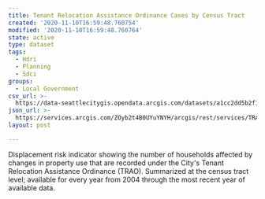 ```yaml
---
title: Tenant Relocation Assistance Ordinance Cases by Census Tract
created: '2020-11-10T16:59:48.760754'
modified: '2020-11-10T16:59:48.760764'
state: active
type: dataset
tags:
  - Hdri
  - Planning
  - Sdci
groups:
  - Local Government
csv_url: >-
  https://data-seattlecitygis.opendata.arcgis.com/datasets/a1cc2dd5b2f146359dde72c7b1c9a40f_1.csv?outSR=%7B%22latestWkid%22%3A4326%2C%22wkid%22%3A4326%7D
json_url: >-
  https://services.arcgis.com/ZOyb2t4B0UYuYNYH/arcgis/rest/services/TRAO/FeatureServer/1
layout: post

---
```

Displacement risk indicator showing the number of households affected by changes in property use that are recorded under the City's Tenant Relocation Assistance Ordinance (TRAO). Summarized at the census tract level; available 
for every year from 2004 through the 
most recent year of 
available data.
